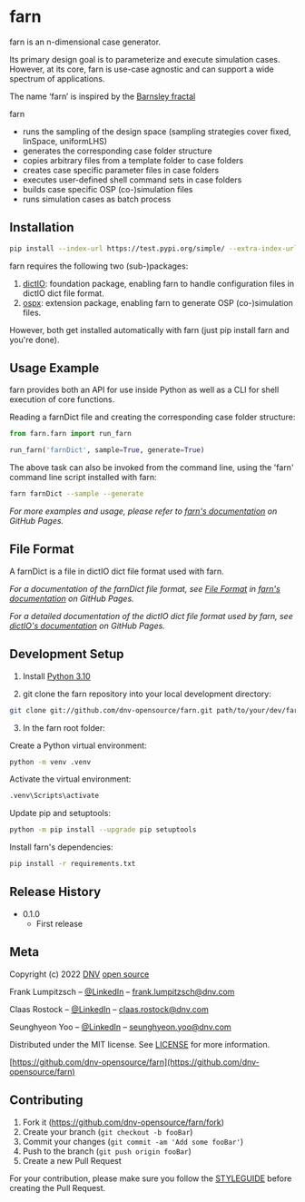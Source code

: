 # farn
farn is an n-dimensional case generator.

Its primary design goal is to parameterize and execute simulation cases.
However, at its core, farn is use-case agnostic and can support a wide spectrum of applications.

The name ‘farn’ is inspired by the [Barnsley fractal](https://en.wikipedia.org/wiki/Barnsley_fern)

farn
* runs the sampling of the design space (sampling strategies cover fixed, linSpace, uniformLHS)
* generates the corresponding case folder structure
* copies arbitrary files from a template folder to case folders
* creates case specific parameter files in case folders
* executes user-defined shell command sets in case folders
* builds case specific OSP (co-)simulation files
* runs simulation cases as batch process

## Installation
```sh
pip install --index-url https://test.pypi.org/simple/ --extra-index-url https://pypi.org/simple/ farn
```
farn requires the following two (sub-)packages:
1. [dictIO][dictIO_docs]: foundation package, enabling farn to handle configuration files in dictIO dict file format.
2. [ospx][ospx_docs]: extension package, enabling farn to generate OSP (co-)simulation files.

However, both get installed automatically with farn (just pip install farn and you're done).

## Usage Example

farn provides both an API for use inside Python as well as a CLI for shell execution of core functions.

Reading a farnDict file and creating the corresponding case folder structure:
~~~py
from farn.farn import run_farn

run_farn('farnDict', sample=True, generate=True)
~~~

The above task can also be invoked from the command line, using the 'farn' command line script installed with farn:
~~~sh
farn farnDict --sample --generate
~~~

_For more examples and usage, please refer to [farn's documentation][farn_docs] on GitHub Pages._

## File Format
A farnDict is a file in dictIO dict file format used with farn.

_For a documentation of the farnDict file format, see [File Format](fileFormat.md) in [farn's documentation][farn_docs] on GitHub Pages._

_For a detailed documentation of the dictIO dict file format used by farn, see [dictIO's documentation][dictIO_docs] on GitHub Pages._

## Development Setup

1. Install [Python 3.10](https://www.python.org/downloads/release/python-3102/)

2. git clone the farn repository into your local development directory:

~~~sh
git clone git://github.com/dnv-opensource/farn.git path/to/your/dev/farn
~~~

3. In the farn root folder:

Create a Python virtual environment:
~~~sh
python -m venv .venv
~~~
Activate the virtual environment:
~~~sh
.venv\Scripts\activate
~~~
Update pip and setuptools:
~~~sh
python -m pip install --upgrade pip setuptools
~~~
Install farn's dependencies:
~~~sh
pip install -r requirements.txt
~~~


## Release History

* 0.1.0
    * First release

## Meta

Copyright (c) 2022 [DNV](https://www.dnv.com) [open source](https://github.com/dnv-opensource)

Frank Lumpitzsch – [@LinkedIn](https://www.linkedin.com/in/frank-lumpitzsch-23013196/) – frank.lumpitzsch@dnv.com

Claas Rostock – [@LinkedIn](https://www.linkedin.com/in/claasrostock/?locale=en_US) – claas.rostock@dnv.com

Seunghyeon Yoo – [@LinkedIn](https://www.linkedin.com/in/seunghyeon-yoo-3625173b/) – seunghyeon.yoo@dnv.com

Distributed under the MIT license. See [LICENSE](LICENSE.md) for more information.

[https://github.com/dnv-opensource/farn](https://github.com/dnv-opensource/farn)

## Contributing

1. Fork it (<https://github.com/dnv-opensource/farn/fork>)
2. Create your branch (`git checkout -b fooBar`)
3. Commit your changes (`git commit -am 'Add some fooBar'`)
4. Push to the branch (`git push origin fooBar`)
5. Create a new Pull Request

For your contribution, please make sure you follow the [STYLEGUIDE](STYLEGUIDE.md) before creating the Pull Request.

<!-- Markdown link & img dfn's -->
[dictIO_docs]: https://dnv-opensource.github.io/dictIO/
[ospx_docs]: https://dnv-opensource.github.io/ospx/
[farn_docs]: https://dnv-opensource.github.io/farn/